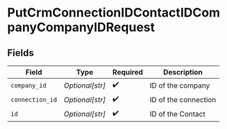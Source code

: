 # PutCrmConnectionIDContactIDCompanyCompanyIDRequest


## Fields

| Field                | Type                 | Required             | Description          |
| -------------------- | -------------------- | -------------------- | -------------------- |
| `company_id`         | *Optional[str]*      | :heavy_check_mark:   | ID of the company    |
| `connection_id`      | *Optional[str]*      | :heavy_check_mark:   | ID of the connection |
| `id`                 | *Optional[str]*      | :heavy_check_mark:   | ID of the Contact    |